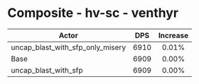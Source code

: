 # Composite - hv-sc - venthyr
| Actor | DPS | Increase |
|---|:---:|:---:|
|uncap_blast_with_sfp_only_misery|6910|0.01%|
|Base|6909|0.00%|
|uncap_blast_with_sfp|6909|0.00%|
